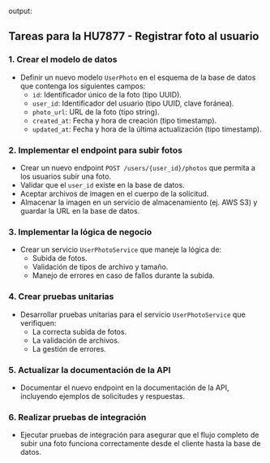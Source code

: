 output: 
## Tareas para la HU7877 - Registrar foto al usuario

### 1. Crear el modelo de datos
- Definir un nuevo modelo `UserPhoto` en el esquema de la base de datos que contenga los siguientes campos:
  - `id`: Identificador único de la foto (tipo UUID).
  - `user_id`: Identificador del usuario (tipo UUID, clave foránea).
  - `photo_url`: URL de la foto (tipo string).
  - `created_at`: Fecha y hora de creación (tipo timestamp).
  - `updated_at`: Fecha y hora de la última actualización (tipo timestamp).

### 2. Implementar el endpoint para subir fotos
- Crear un nuevo endpoint `POST /users/{user_id}/photos` que permita a los usuarios subir una foto.
- Validar que el `user_id` existe en la base de datos.
- Aceptar archivos de imagen en el cuerpo de la solicitud.
- Almacenar la imagen en un servicio de almacenamiento (ej. AWS S3) y guardar la URL en la base de datos.

### 3. Implementar la lógica de negocio
- Crear un servicio `UserPhotoService` que maneje la lógica de:
  - Subida de fotos.
  - Validación de tipos de archivo y tamaño.
  - Manejo de errores en caso de fallos durante la subida.

### 4. Crear pruebas unitarias
- Desarrollar pruebas unitarias para el servicio `UserPhotoService` que verifiquen:
  - La correcta subida de fotos.
  - La validación de archivos.
  - La gestión de errores.

### 5. Actualizar la documentación de la API
- Documentar el nuevo endpoint en la documentación de la API, incluyendo ejemplos de solicitudes y respuestas.

### 6. Realizar pruebas de integración
- Ejecutar pruebas de integración para asegurar que el flujo completo de subir una foto funciona correctamente desde el cliente hasta la base de datos.
